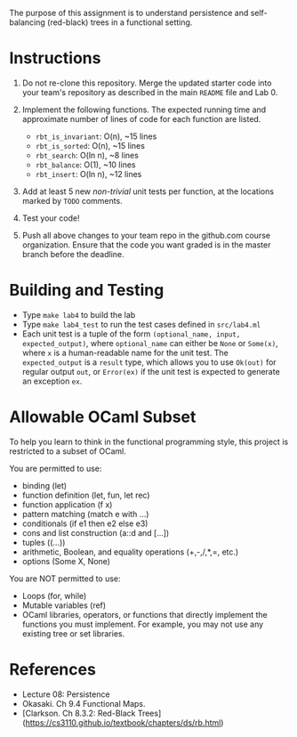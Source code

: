 The purpose of this assignment is to understand persistence and
self-balancing (red-black) trees in a functional setting.

Instructions
============

1. Do not re-clone this repository.  Merge the updated starter code
   into your team's repository as described in the main `README` file
   and Lab 0.

2. Implement the following functions.  The expected running time and
   approximate number of lines of code for each function are listed.
   - `rbt_is_invariant`: O(n), ~15 lines
   - `rbt_is_sorted`: O(n), ~15 lines
   - `rbt_search`: O(ln n), ~8 lines
   - `rbt_balance`: O(1), ~10 lines
   - `rbt_insert`: O(ln n), ~12 lines

3. Add at least 5 new *non-trivial* unit tests per function, at the
   locations marked by `TODO` comments.

4. Test your code!

5. Push all above changes to your team repo in the github.com course
   organization.  Ensure that the code you want graded is in the
   master branch before the deadline.

Building and Testing
====================

- Type `make lab4` to build the lab
- Type `make lab4_test` to run the test cases defined in `src/lab4.ml`
- Each unit test is a tuple of the form `(optional_name, input,
  expected_output)`, where `optional_name` can either be `None` or
  `Some(x)`, where `x` is a human-readable name for the unit test. The
  `expected_output` is a `result` type, which allows you to use
  `Ok(out)` for regular output `out`, or `Error(ex)` if the unit test
  is expected to generate an exception `ex`.

Allowable OCaml Subset
======================

To help you learn to think in the functional programming style, this
project is restricted to a subset of OCaml.

You are permitted to use:
- binding (let)
- function definition (let, fun, let rec)
- function application (f x)
- pattern matching (match e with ...)
- conditionals (if e1 then e2 else e3)
- cons and list construction (a::d and [...])
- tuples ((...))
- arithmetic, Boolean, and equality operations (+,-,/,*,=, etc.)
- options (Some X, None)

You are NOT permitted to use:
- Loops (for, while)
- Mutable variables (ref)
- OCaml libraries, operators, or functions that directly implement the
  functions you must implement.  For example, you may not use any
  existing tree or set libraries.

References
==========
- Lecture 08: Persistence
- Okasaki. Ch 9.4 Functional Maps.
- [Clarkson. Ch 8.3.2: Red-Black Trees]
  (https://cs3110.github.io/textbook/chapters/ds/rb.html)
